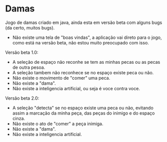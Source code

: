 # Damas
Jogo de damas criado em java, ainda esta em versão beta com alguns bugs (da certo, muitos bugs).

- Não existe uma tela de "boas vindas", a aplicação vai direto para o jogo, como está na versão beta, não estou muito preocupado com isso.

Versão beta 1.0:

- A seleção de espaço não reconhe se tem as minhas pecas ou as pecas de outra pesoa.
- A seleção tambem não reconhece se no espaço existe peca ou não.
- Não existe o movimento de "comer" uma peca.
- Não existe a "dama".
- Não existe a inteligencia artificial, ou seja é voce contra voce.

Versão beta 2.0:
 
- A seleção "detecta" se no espaço existe uma peca ou não, evitando assim a marcação da minha peça, das peças do inimigo e do espaço cinza.
- Não existe o ato de "comer" a peça inimiga.
- Não existe a "dama".
- Não existe a inteligencia artificial.
